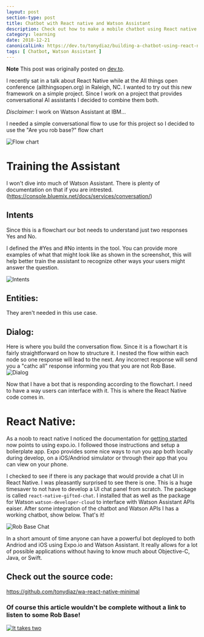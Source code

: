 ```yaml
---
layout: post
section-type: post
title: Chatbot with React native and Watson Assistant
description: Check out how to make a mobile chatbot using React native and Watson Assistant
category: learning
date: 2018-12-21
canonicalLink: https://dev.to/tonydiaz/building-a-chatbot-using-react-native-and-watson-assistant-3adj
tags: [ Chatbot, Watson Assistant ]
---
```


**Note** This post was originally posted on [dev.to](https://dev.to).

I recently sat in a talk about React Native while at the All things open conference (allthingsopen.org) in Raleigh, NC. I wanted to try out this new framework on a simple project. Since I work on a project that provides conversational AI assistants I decided to combine them both.

*Disclaimer:* I work on Watson Assistant at IBM...

I needed a simple conversational flow to use for this project so I decided to use the "Are you rob base?" flow chart

![Flow chart](https://thepracticaldev.s3.amazonaws.com/i/uq2eryer8gq28ok8ak3s.jpg "Are you Rob Base")

# Training the Assistant

I won't dive into much of Watson Assistant. There is plenty of documentation on that if you are intrested. (https://console.bluemix.net/docs/services/conversation/)

## Intents

Since this is a flowchart our bot needs to understand just two responses Yes and No.

I defined the #Yes and #No intents in the tool. You can provide more examples of what that might look like as shown in the screenshot, this will help better train the assistant to recognize other ways your users might answer the question.

![Intents](https://thepracticaldev.s3.amazonaws.com/i/aqf4df7t0tavwq1rbmsq.png "Intents")

## Entities:
They aren't needed in this use case.

## Dialog:
Here is where you build the conversation flow. Since it is a flowchart it is fairly straightforward on how to structure it. I nested the flow within each node so one response will lead to the next. Any incorrect response will send you a "cathc all" response informing you that you are not Rob Base.
![Dialog](https://thepracticaldev.s3.amazonaws.com/i/m80q5do4sv6dqofrr5r2.png "Dialog")

Now that I have a bot that is responding according to the flowchart. I need to have a way users can interface with it. This is where the React Native code comes in.

# React Native:

As a noob to react native I noticed the documentation for [getting started](https://facebook.github.io/react-native/docs/getting-started) now points to using expo.io. I followed those instructions and setup a bolierplate app. Expo provides some nice ways to run you app both locally during develop, on a iOS/Andriod simulator or through their app that you can view on your phone.

I checked to see if there is any package that would provide a chat UI in React Native. I was pleasantly surprised to see there is one. This is a huge timesaver to not have to develop a UI chat panel from scratch. The package is called `react-native-gifted-chat`. I installed that as well as the package for Watson `watson-developer-cloud` to interface with Watson Assistant APIs eaiser. After some integration of the chatbot and Watson APIs I has a working chatbot, show below. That's it!

![Rob Base Chat](https://thepracticaldev.s3.amazonaws.com/i/asdfsowfu6jilkizuudc.gif)

In a short amount of time anyone can have a powerful bot deployed to both Andriod and iOS using Expo.io and Watson Assistant. It really allows for a lot of possible applications without having to know much about Objective-C, Java, or Swift.

## Check out the source code:
https://github.com/tonydiaz/wa-react-native-minimal

###  Of course this article wouldn't be complete without a link to listen to some Rob Base!

[![It takes two](https://i.ytimg.com/vi/phOW-CZJWT0/maxresdefault.jpg)](https://www.youtube.com/watch?v=phOW-CZJWT0)

